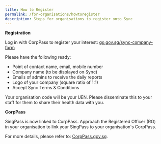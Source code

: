 ```yaml
---
title: How to Register
permalink: /for-organisations/howtoregister
description: Steps for organisations to register onto Sync
---
```

**Registration**

Log in with CorpPass to register your interest: 
[go.gov.sg/sync-company-form](https://form.gov.sg/#!/618a18ede7d4290016fd18db)

Please have the following ready: 

* Point of contact name, email, mobile number
* Company name (to be displayed on Sync)
* Emails of admins to receive the daily reports
* Logo of your company (square ratio of 1:1)
* Accept Sync Terms & Conditions

Your organisation code will be your UEN. Please disseminate this to your staff for them to share their health data with you. 

**CorpPass**

SingPass is now linked to CorpPass. Approach the Registered Officer (RO) in your organisation to link your SingPass to your organisation's CorpPass. 

For more details, please refer to: [CorpPass.gov.sg](https://www.corppass.gov.sg/).